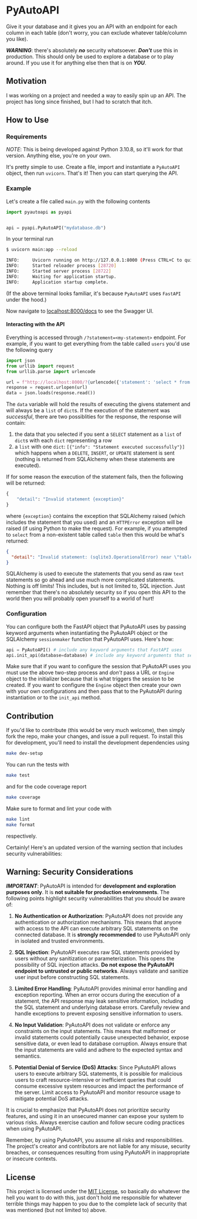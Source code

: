 # PyAutoAPI

Give it your database and it gives you an API with an endpoint for each column in
each table (don't worry, you can exclude whatever table/column you like).

***WARNING***: there's absolutely ***no*** security whatsoever. ***Don't*** use
this in production. This should only be used to explore a database or to play
around. If you use it for anything else then that is on ***YOU***.

## Motivation

I was working on a project and needed a way to easily spin up an API. The project
has long since finished, but I had to scratch that itch.

## How to Use

### Requirements

*NOTE*: This is being developed against Python 3.10.8, so it'll work for that
version. Anything else, you're on your own.


It's pretty simple to use. Create a file, import and instantiate a `PyAutoAPI`
object, then run `uvicorn`. That's it! Then you can start querying the API.

### Example

Let's create a file called `main.py` with the following contents

```python
import pyautoapi as pyapi


api = pyapi.PyAutoAPI("mydatabase.db")
```

In your terminal run

```bash
$ uvicorn main:app --reload

INFO:     Uvicorn running on http://127.0.0.1:8000 (Press CTRL+C to quit)
INFO:     Started reloader process [28720]
INFO:     Started server process [28722]
INFO:     Waiting for application startup.
INFO:     Application startup complete.
```

(If the above terminal looks familiar, it's because `PyAutoAPI` uses `FastAPI`
under the hood.)

Now navigate to [localhost:8000/docs](http://localhost:8000/docs) to see the
Swagger UI.

#### Interacting with the API

Everything is accessed through `/?statement=<my-statement>` endpoint. For example,
if you want to get everything from the table called `users` you'd use the following
query

```python
import json
from urllib import request
from urllib.parse import urlencode

url = f"http://localhost:8000/?{urlencode({'statement': 'select * from users'})}"
response = request.urlopen(url)
data = json.loads(response.read())
```

The `data` variable will hold the results of executing the givens statement and
will always be a `list` of `dict`s. If the execution of the statement was *successful*,
there are two possiblities for the response, the response will contain:

1. the data that you selected if you sent a `SELECT`
   statement as a `list` of `dict`s with each `dict` representing a row
2. a `list` with one `dict`: `[{"info": "Statement executed successfully"}]`
   which happens when a `DELETE`, `INSERT`, or `UPDATE` statement is sent (nothing
   is returned from SQLAlchemy when these statements are executed).

If for some reason the execution of the statement fails, then the following will be
returned:

```python
{
    "detail": "Invalid statement {exception}"
}
```

where `{exception}` contains the exception that SQLAlchemy raised (which includes the
statement that you used) and an `HTTPError` exception will be raised (if using Python
to make the request). For example, if you attempted to `select` from a non-existent
table called `table` then this would be what's returned:

```json
{
  "detail": "Invalid statement: (sqlite3.OperationalError) near \"table\": syntax error\n[SQL: select * from table]\n(Background on this error at: https://sqlalche.me/e/20/e3q8)"
}
```

SQLAlchemy is used to execute the statements that you send as raw `text` statements
so go ahead and use much more complicated statements. Nothing is off limits! This
includes, but is not limited to, SQL injection. Just remember that there's no absolutely
security so if you open this API to the world then you will probably open yourself to
a world of hurt!

### Configuration

You can configure both the FastAPI object that PyAutoAPI uses by passing keyword arguments
when instantiating the PyAutoAPI object or the SQLAlchemy `sessionmaker` function that
PyAutoAPI uses. Here's how:

```python
api = PyAutoAPI() # include any keyword arguments that FastAPI uses
api.init_api(database=database) # include any keyword arguments that sessionmaker uses
```

Make sure that if you want to configure the session that PyAutoAPI uses you must use
the above two-step process and *don't* pass a URL or `Engine` object to the
initializer because that is what triggers the session to be created. If you want to
configure the `Engine` object then create your own with your own configurations and
then pass that to the PyAutoAPI during instantiation or to the `init_api` method.

## Contribution

If you'd like to contribute (this would be very much welcome), then simply fork the repo,
make your changes, and issue a pull request. To install this for development, you'll
need to install the development dependencies using

```bash
make dev-setup
```

You can run the tests with

```bash
make test
```

and for the code coverage report

```bash
make coverage
```

Make sure to format and lint your code with

```bash
make lint
make format
```

respectively.

Certainly! Here's an updated version of the warning section that includes security vulnerabilities:

## Warning: Security Considerations

***IMPORTANT***: PyAutoAPI is intended for **development and exploration purposes only**. It is **not suitable for production environments**. The following points highlight security vulnerabilities that you should be aware of:

1. **No Authentication or Authorization**: PyAutoAPI does not provide any authentication or authorization mechanisms. This means that anyone with access to the API can execute arbitrary SQL statements on the connected database. It is **strongly recommended** to use PyAutoAPI only in isolated and trusted environments.

2. **SQL Injection**: PyAutoAPI executes raw SQL statements provided by users without any sanitization or parameterization. This opens the possibility of SQL injection attacks. **Do not expose the PyAutoAPI endpoint to untrusted or public networks**. Always validate and sanitize user input before constructing SQL statements.

3. **Limited Error Handling**: PyAutoAPI provides minimal error handling and exception reporting. When an error occurs during the execution of a statement, the API response may leak sensitive information, including the SQL statement and underlying database errors. Carefully review and handle exceptions to prevent exposing sensitive information to users.

4. **No Input Validation**: PyAutoAPI does not validate or enforce any constraints on the input statements. This means that malformed or invalid statements could potentially cause unexpected behavior, expose sensitive data, or even lead to database corruption. Always ensure that the input statements are valid and adhere to the expected syntax and semantics.

5. **Potential Denial of Service (DoS) Attacks**: Since PyAutoAPI allows users to execute arbitrary SQL statements, it is possible for malicious users to craft resource-intensive or inefficient queries that could consume excessive system resources and impact the performance of the server. Limit access to PyAutoAPI and monitor resource usage to mitigate potential DoS attacks.

It is crucial to emphasize that PyAutoAPI does not prioritize security features, and using it in an unsecured manner can expose your system to various risks. Always exercise caution and follow secure coding practices when using PyAutoAPI.

Remember, by using PyAutoAPI, you assume all risks and responsibilities. The project's creator and contributors are not liable for any misuse, security breaches, or consequences resulting from using PyAutoAPI in inappropriate or insecure contexts.

## License

This project is licensed under the [MIT License](LICENSE), so basically do whatever the
hell you want to do with this, just don't hold me responsible for whatever terrible
things may happen to you due to the complete lack of security that was mentioned (but not
limited to) above.